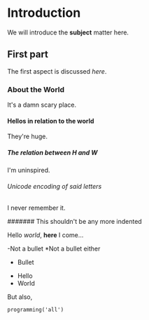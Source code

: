 # Introduction

We will introduce the **subject** matter here.

## First part

The first aspect is discussed *here*.

 ### About the World

It's a damn scary place.

#### Hellos in relation to the world

They're huge.

  ##### The relation between H and W

I'm uninspired.

###### Unicode encoding of said letters

I never remember it.

####### This shouldn't be any more indented

Hello *world*, **here** I come...

-Not a bullet
*Not a bullet either
* Bullet
 - Hello
 - World

But also,

    programming('all')

